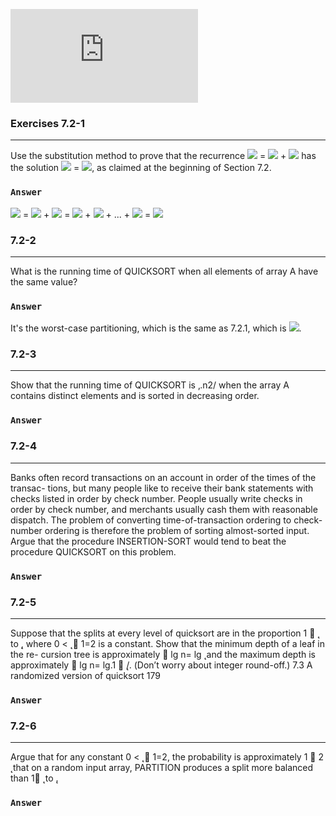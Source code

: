 ![](http://latex.codecogs.com/gif.latex?)

### Exercises 7.2-1
***
Use the substitution method to prove that the recurrence ![](http://latex.codecogs.com/gif.latex?T\left(n\right)) = ![](http://latex.codecogs.com/gif.latex?T\left(n-1\right)) + ![](http://latex.codecogs.com/gif.latex?\Theta\left(n\right)) has the
solution ![](http://latex.codecogs.com/gif.latex?T\left(n\right)) = ![](http://latex.codecogs.com/gif.latex?\Theta\left(n^{2}\right)), as claimed at the beginning of Section 7.2.

### `Answer`
![](http://latex.codecogs.com/gif.latex?T\left(n\right)) = ![](http://latex.codecogs.com/gif.latex?T\left(n-1\right)) + ![](http://latex.codecogs.com/gif.latex?\Theta\left(n\right)) = ![](http://latex.codecogs.com/gif.latex?\Theta\left(n\right)) + ![](http://latex.codecogs.com/gif.latex?\Theta\left(n-1\right)) + ... + ![](http://latex.codecogs.com/gif.latex?\Theta\left(1\right)) = ![](http://latex.codecogs.com/gif.latex?\Theta\left(n^{2}\right))


### 7.2-2
***
What is the running time of QUICKSORT when all elements of array A have the same value?

### `Answer`
It's the worst-case partitioning, which is the same as 7.2.1, which is ![](http://latex.codecogs.com/gif.latex?\Theta\left(n^{2}\right)).


### 7.2-3
***
Show that the running time of QUICKSORT is ‚.n2/ when the array A contains distinct elements and is sorted in decreasing order.

### `Answer`



### 7.2-4
***
Banks often record transactions on an account in order of the times of the transac- tions, but many people like to receive their bank statements with checks listed in order by check number. People usually write checks in order by check number, and merchants usually cash them with reasonable dispatch. The problem of converting time-of-transaction ordering to check-number ordering is therefore the problem of sorting almost-sorted input. Argue that the procedure INSERTION-SORT would tend to beat the procedure QUICKSORT on this problem.

### `Answer`



### 7.2-5
***
Suppose that the splits at every level of quicksort are in the proportion 1 􏰐  ̨ to  ̨, where 0 <  ̨ 􏰎 1=2 is a constant. Show that the minimum depth of a leaf in the re- cursion tree is approximately 􏰐 lg n= lg  ̨ and the maximum depth is approximately 􏰐 lg n= lg.1 􏰐  ̨/. (Don’t worry about integer round-off.)
7.3 A randomized version of quicksort 179

### `Answer`



### 7.2-6
***
Argue that for any constant 0 <  ̨ 􏰎 1=2, the probability is approximately 1 􏰐 2 ̨ that on a random input array, PARTITION produces a split more balanced than 1􏰐 ̨ to  ̨.

### `Answer`



